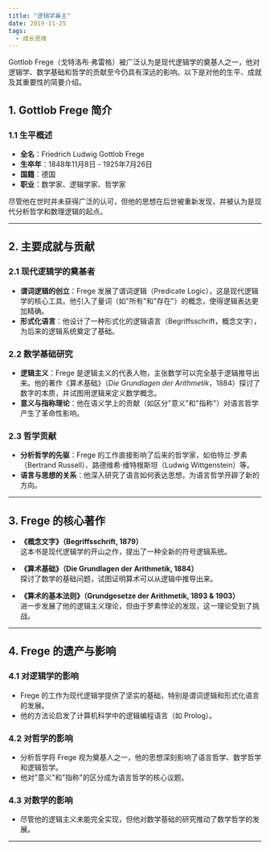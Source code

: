 ```yaml
---
title: "逻辑学鼻主"
date: 2019-11-25
tags:
  - 成长思维
---
```


Gottlob Frege（戈特洛布·弗雷格）被广泛认为是现代逻辑学的奠基人之一，他对逻辑学、数学基础和哲学的贡献至今仍具有深远的影响。以下是对他的生平、成就及其重要性的简要介绍。

## 1. **Gottlob Frege 简介**

### 1.1 生平概述

- **全名**：Friedrich Ludwig Gottlob Frege  
- **生卒年**：1848年11月8日 - 1925年7月26日  
- **国籍**：德国  
- **职业**：数学家、逻辑学家、哲学家  

尽管他在世时并未获得广泛的认可，但他的思想在后世被重新发现，并被认为是现代分析哲学和数理逻辑的起点。

---

## 2. **主要成就与贡献**

### 2.1 现代逻辑学的奠基者

- **谓词逻辑的创立**：Frege 发展了谓词逻辑（Predicate Logic），这是现代逻辑学的核心工具。他引入了量词（如"所有"和"存在"）的概念，使得逻辑表达更加精确。
- **形式化语言**：他设计了一种形式化的逻辑语言（Begriffsschrift，概念文字），为后来的逻辑系统奠定了基础。

### 2.2 数学基础研究

- **逻辑主义**：Frege 是逻辑主义的代表人物，主张数学可以完全基于逻辑推导出来。他的著作《算术基础》（*Die Grundlagen der Arithmetik*，1884）探讨了数字的本质，并试图用逻辑来定义数学概念。
- **意义与指称理论**：他在语义学上的贡献（如区分"意义"和"指称"）对语言哲学产生了革命性影响。

### 2.3 哲学贡献

- **分析哲学的先驱**：Frege 的工作直接影响了后来的哲学家，如伯特兰·罗素（Bertrand Russell）、路德维希·维特根斯坦（Ludwig Wittgenstein）等。
- **语言与思想的关系**：他深入研究了语言如何表达思想，为语言哲学开辟了新的方向。

---

## 3. **Frege 的核心著作**

- **《概念文字》（Begriffsschrift, 1879）**  
  这本书是现代逻辑学的开山之作，提出了一种全新的符号逻辑系统。
  
- **《算术基础》（Die Grundlagen der Arithmetik, 1884）**  
  探讨了数学的基础问题，试图证明算术可以从逻辑中推导出来。

- **《算术的基本法则》（Grundgesetze der Arithmetik, 1893 & 1903）**  
  进一步发展了他的逻辑主义理论，但由于罗素悖论的发现，这一理论受到了挑战。

---

## 4. **Frege 的遗产与影响**

### 4.1 对逻辑学的影响

- Frege 的工作为现代逻辑学提供了坚实的基础，特别是谓词逻辑和形式化语言的发展。
- 他的方法论启发了计算机科学中的逻辑编程语言（如 Prolog）。

### 4.2 对哲学的影响

- 分析哲学将 Frege 视为奠基人之一，他的思想深刻影响了语言哲学、数学哲学和逻辑哲学。
- 他对"意义"和"指称"的区分成为语言哲学的核心议题。

### 4.3 对数学的影响

- 尽管他的逻辑主义未能完全实现，但他对数学基础的研究推动了数学哲学的发展。

---
